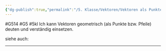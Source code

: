 ```yaml
---
{"dg-publish":true,"permalink":"/5. Klasse/Vektoren/Vektoren als Punkte bzw. Pfeile/"}
---
```


#G514 #G5 #5kl
Ich kann Vektoren geometrisch (als Punkte bzw. Pfeile) deuten und verständig einsetzen.

siehe auch:
___

